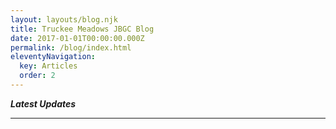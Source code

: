 ```yaml
---
layout: layouts/blog.njk
title: Truckee Meadows JBGC Blog
date: 2017-01-01T00:00:00.000Z
permalink: /blog/index.html
eleventyNavigation:
  key: Articles
  order: 2
---
```

***Latest  Updates***

<hr class="border-b-2 border-gray-900 w-48 mb-4" />